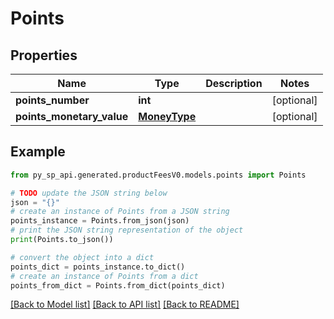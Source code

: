 # Points


## Properties

Name | Type | Description | Notes
------------ | ------------- | ------------- | -------------
**points_number** | **int** |  | [optional] 
**points_monetary_value** | [**MoneyType**](MoneyType.md) |  | [optional] 

## Example

```python
from py_sp_api.generated.productFeesV0.models.points import Points

# TODO update the JSON string below
json = "{}"
# create an instance of Points from a JSON string
points_instance = Points.from_json(json)
# print the JSON string representation of the object
print(Points.to_json())

# convert the object into a dict
points_dict = points_instance.to_dict()
# create an instance of Points from a dict
points_from_dict = Points.from_dict(points_dict)
```
[[Back to Model list]](../README.md#documentation-for-models) [[Back to API list]](../README.md#documentation-for-api-endpoints) [[Back to README]](../README.md)


